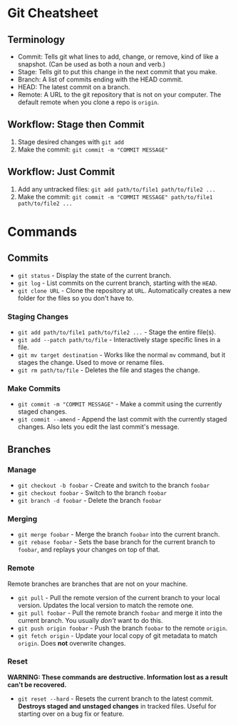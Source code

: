 # Git Cheatsheet

## Terminology

- Commit: Tells git what lines to add, change, or remove, kind of like a snapshot. (Can be used as both a noun and verb.)
- Stage: Tells git to put this change in the next commit that you make.
- Branch: A list of commits ending with the HEAD commit.
- HEAD: The latest commit on a branch.
- Remote: A URL to the git repository that is not on your computer. The default remote when you clone a repo is `origin`.

## Workflow: Stage then Commit

1. Stage desired changes with `git add`
2. Make the commit: `git commit -m "COMMIT MESSAGE"`

## Workflow: Just Commit

1. Add any untracked files: `git add path/to/file1 path/to/file2 ...`
2. Make the commit: `git commit -m "COMMIT MESSAGE" path/to/file1 path/to/file2 ...`

# Commands

## Commits

- `git status` - Display the state of the current branch.
- `git log` - List commits on the current branch, starting with the `HEAD`.
- `git clone URL` - Clone the repository at `URL`. Automatically creates a new folder for the files so you don't have to.

### Staging Changes

- `git add path/to/file1 path/to/file2 ...` - Stage the entire file(s).
- `git add --patch path/to/file` - Interactively stage specific lines in a file.
- `git mv target destination` - Works like the normal `mv` command, but it stages the change. Used to move or rename files.
- `git rm path/to/file` - Deletes the file and stages the change.

### Make Commits

- `git commit -m "COMMIT MESSAGE"` - Make a commit using the currently staged changes.
- `git commit --amend` - Append the last commit with the currently staged changes. Also lets you edit the last commit's message.

## Branches

### Manage

- `git checkout -b foobar` - Create and switch to the branch `foobar`
- `git checkout foobar` - Switch to the branch `foobar`
- `git branch -d foobar` - Delete the branch `foobar`

### Merging

- `git merge foobar` - Merge the branch `foobar` into the current branch.
- `git rebase foobar` - Sets the base branch for the current branch to `foobar`, and replays your changes on top of that.

### Remote

Remote branches are branches that are not on your machine.

- `git pull` - Pull the remote version of the current branch to your local version. Updates the local version to match the remote one.
- `git pull foobar` - Pull the remote branch `foobar` and merge it into the current branch. You usually *don't* want to do this.
- `git push origin foobar` - Push the branch `foobar` to the remote `origin`.
- `git fetch origin` - Update your local copy of git metadata to match `origin`. Does **not** overwrite changes.

### Reset

**WARNING: These commands are destructive. Information lost as a result can't be recovered.**

- `git reset --hard` - Resets the current branch to the latest commit. **Destroys staged and unstaged changes** in tracked files. Useful for starting over on a bug fix or feature.